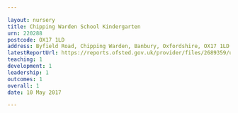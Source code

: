 ```yaml
---

layout: nursery
title: Chipping Warden School Kindergarten
urn: 220288
postcode: OX17 1LD
address: Byfield Road, Chipping Warden, Banbury, Oxfordshire, OX17 1LD
latestReportUrl: https://reports.ofsted.gov.uk/provider/files/2689359/urn/220288.pdf
teaching: 1
development: 1
leadership: 1
outcomes: 1
overall: 1
date: 10 May 2017

---
```

